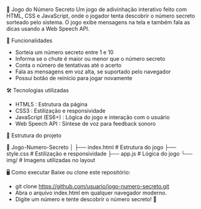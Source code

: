 🎯 Jogo do Número Secreto
Um jogo de adivinhação interativo feito com HTML, CSS e JavaScript, onde o jogador tenta descobrir o número secreto sorteado pelo sistema.
O jogo exibe mensagens na tela e também fala as dicas usando a Web Speech API.

🚀 Funcionalidades
- Sorteia um número secreto entre 1 e 10
- Informa se o chute é maior ou menor que o número secreto
- Conta o número de tentativas até o acerto
- Fala as mensagens em voz alta, se suportado pelo navegador
- Possui botão de reinício para jogar novamente

🛠️ Tecnologias utilizadas
- HTML5 : Estrutura da página
- CSS3 : Estilização e responsividade
- JavaScript (ES6+) : Lógica do jogo e interação com o usuário
- Web Speech API : Síntese de voz para feedback sonoro

📂 Estrutura do projeto

📁 Jogo-Numero-Secreto
│
├── index.html        # Estrutura do jogo
├── style.css         # Estilização e responsividade
├── app.js            # Lógica do jogo
└── img/              # Imagens utilizadas no layout

🖥️ Como executar
Baixe ou clone este repositório:

- git clone https://github.com/usuario/jogo-numero-secreto.git
- Abra o arquivo index.html em qualquer navegador moderno.
- Digite um número e tente descobrir o número secreto! 🎉
